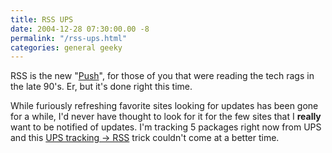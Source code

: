 ```yaml
---
title: RSS UPS
date: 2004-12-28 07:30:00.00 -8
permalink: "/rss-ups.html"
categories: general geeky
---
```

RSS is the new "[Push](http://www.microsoft.com/resources/documentation/windows/98/all/reskit/en-us/part2/wrkc06.mspx)", for those of you that were reading the tech rags in the late 90's. Er, but it's done right this time.

While furiously refreshing favorite sites looking for updates has been gone for a while, I'd never have thought to look for it for the few sites that I **really** want to be notified of updates. I'm tracking 5 packages right now from UPS and this [UPS tracking -> RSS](http://superjason.com/archive/2004/11/28/272.aspx) trick couldn't come at a better time.
